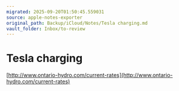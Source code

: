```yaml
---
migrated: 2025-09-20T01:50:45.559031
source: apple-notes-exporter
original_path: Backup/iCloud/Notes/Tesla charging.md
vault_folder: Inbox/to-review
---
```

# Tesla charging 
[http://www.ontario-hydro.com/current-rates](http://www.ontario-hydro.com/current-rates)

